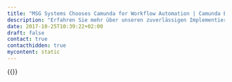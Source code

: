 ```yaml
---
title: "MSG Systems Chooses Camunda for Workflow Automation | Camunda BPM"
description: "Erfahren Sie mehr über unseren zuverlässigen Implementierungspartner MSG Systems. Camunda ist der Marktführer für Workflow-Automatisierung und Geschäftsprozessmanagement. Holen Sie sich heute Ihre 30-Tage-Testversion."
date: 2017-10-25T10:39:22+02:00
draft: false
contact: true
contacthidden: true
mycontent: static
---
```

{{<partner-single
company="msg systems ag"
type="si"
website="https://www.msg.group/"
countrycode="DE"
city="Ismaning"
description="<p>msg ist eine unabh&auml;ngige, international agierende Unternehmensgruppe mit weltweit mehr als 6.000 Mitarbeitenden. Wir bieten ein ganzheitliches Leistungsspektrum aus einfallsreicher strategischer Beratung und intelligenten, nachhaltig wertsch&ouml;pfenden IT-L&ouml;sungen f&uuml;r die Branchen Automotive, Banking, Food, Insurance, Life Science &amp; Healthcare, Public Sector, Telecommunications, Travel &amp; Logistics sowie Utilities und haben in &uuml;ber 35 Jahren einen ausgezeichneten Ruf als Branchenspezialist erworben. msg nimmt im Ranking der IT-Beratungs- und Systemintegrationsunternehmen in Deutschland Platz 7 ein.</p><p>Im Versicherungsmarkt sind wir als Branchenspezialist einer der bedeutendsten Anbieter ganzheitlicher L&ouml;sungen und mit den Themen und Entwicklungen der Branche bestens vertraut. Entlang der gesamten Wertsch&ouml;pfungskette verf&uuml;gen wir &uuml;ber eine einmalige Servicetiefe f&uuml;r eine ganzheitliche Unterst&uuml;tzung &ndash; von der &Uuml;bergabe der Strategie an unser Business Consulting bis zur Umsetzung durch das Solution Consulting. Unsere Innovation Labs in M&uuml;nchen und Toronto unterst&uuml;tzen uns dabei, die Bausteine f&uuml;r die digitale Transformation der Gesch&auml;ftsprozesse und IT-Infrastruktur unserer Kunden zu entwickeln.</p><p>Unser Bereich Business Consulting unterst&uuml;tzt Versicherungsunternehmen mit einem marktf&uuml;hrenden Beratungsangebot aus einer Hand. Dabei haben wir insbesondere die Themen Customer Engagement, modernes Business Process Management sowie Design Thinking und Innovationsmanagement im Fokus.</p>"
siregion="na,dach,emea,emea,apac"
level="basic"
logo="//images.ctfassets.net/vpidbgnakfvf/5J7qFa7svC6Q6cI0GUqiI2/caa0f9ddfda58afa4b77b8226d0f700c/msgsystemsag.png">}}